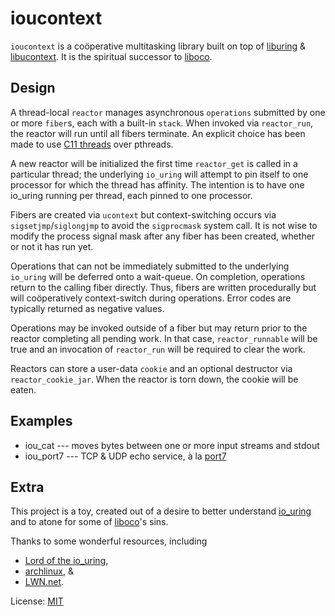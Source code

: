 # ioucontext

`ioucontext` is a coöperative multitasking library built on top of
[liburing](https://github.com/axboe/liburing) &
[libucontext](https://github.com/kaniini/libucontext).
It is the spiritual successor to
[liboco](https://github.com/pallas/liboco).

## Design
A thread-local `reactor` manages asynchronous `operations` submitted by one
or more `fiber`s, each with a built-in `stack`.  When invoked via
`reactor_run`, the reactor will run until all fibers terminate.  An explicit
choice has been made to use
[C11 threads](https://en.cppreference.com/w/c/thread)
over pthreads.

A new reactor will be initialized the first time `reactor_get` is called in
a particular thread; the underlying `io_uring` will attempt to pin itself to
one processor for which the thread has affinity.  The intention is to have
one io_uring running per thread, each pinned to one processor.

Fibers are created via `ucontext` but context-switching occurs via
`sigsetjmp`/`siglongjmp` to avoid the `sigprocmask` system call.  It is not
wise to modify the process signal mask after any fiber has been created,
whether or not it has run yet.

Operations that can not be immediately submitted to the underlying
`io_uring` will be deferred onto a wait-queue.  On completion, operations
return to the calling fiber directly.  Thus, fibers are written procedurally
but will coöperatively context-switch during operations.  Error codes are
typically returned as negative values.

Operations may be invoked outside of a fiber but may return prior to the
reactor completing all pending work.  In that case, `reactor_runnable` will
be true and an invocation of `reactor_run` will be required to clear the
work.

Reactors can store a user-data `cookie` and an optional destructor via
`reactor_cookie_jar`.  When the reactor is torn down, the cookie will be
eaten.

## Examples
 * iou_cat --- moves bytes between one or more input streams and stdout
 * iou_port7 --- TCP & UDP echo service, à la [port7](https://github.com/pallas/port7)

## Extra

This project is a toy, created out of a desire to better understand
[io_uring](https://git.kernel.org/pub/scm/linux/kernel/git/torvalds/linux.git/tree/io_uring)
and to atone for some of
[liboco](https://github.com/pallas/liboco)'s
sins.

Thanks to some wonderful resources, including
 * [Lord of the io_uring](https://unixism.net/loti/),
 * [archlinux](https://man.archlinux.org/listing/extra/liburing/), &
 * [LWN.net](https://lwn.net/).

License: [MIT](https://opensource.org/licenses/MIT)
